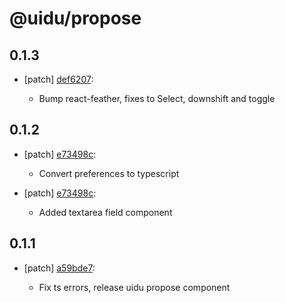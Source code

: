 # @uidu/propose

## 0.1.3
- [patch] [def6207](https://github.org/uidu-org/guidu/commits/def6207):

  - Bump react-feather, fixes to Select, downshift and toggle

## 0.1.2
- [patch] [e73498c](https://github.org/uidu-org/guidu/commits/e73498c):

  - Convert preferences to typescript
- [patch] [e73498c](https://github.org/uidu-org/guidu/commits/e73498c):

  - Added textarea field component

## 0.1.1
- [patch] [a59bde7](https://github.org/uidu-org/guidu/commits/a59bde7):

  - Fix ts errors, release uidu propose component
